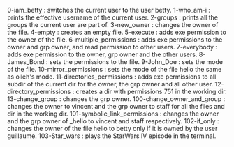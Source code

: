 0-iam_betty : switches the current user to the user betty.
1-who_am-i : prints the effective username of the current user.
2-groups : prints all the groups the current user are part of.
3-new_owner : changes the owner of the file.
4-empty : creates an empty file.
5-execute : adds exe permission to the owner of the file.
6-multiple_permissions : adds exe permissions to the owner and grp owner, and read permission to other users.
7-everybody : adds exe permission to the owner, grp owner and the other users.
8-James_Bond : sets the permissions to the file.
9-John_Doe : sets the mode of the file.
10-mirror_permissions : sets the mode of the file hello the same as olleh's mode.
11-directories_permissions : adds exe permissions to all subdir of the current dir for the owner, the grp owner and all other user.
12-directory_permissions : creates a dir with permissions 751 in the working dir.
13-change_group : changes the grp owner.
100-change_owner_and_group : changes the owner to vincent and the grp owner to staff for all the files and dir in the working dir.
101-symbolic_link_permissions : changes the owner and the grp owner of _hello to vincent and staff respectively.
102-if_only : changes the owner of the file hello to betty only if it is owned by the user guillaume.
103-Star_wars : plays the StarWars IV episode in the terminal.
